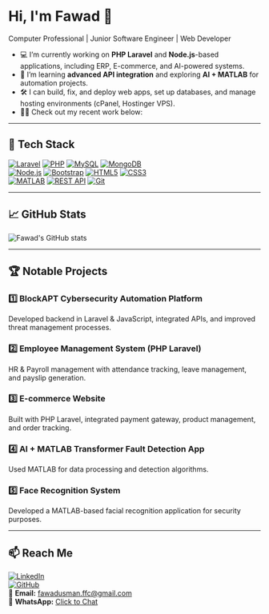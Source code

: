 # Hi, I'm Fawad 👋
Computer Professional | Junior Software Engineer | Web Developer

- 💻 I’m currently working on **PHP Laravel** and **Node.js**-based applications, including ERP, E-commerce, and AI-powered systems.
- 🌱 I’m learning **advanced API integration** and exploring **AI + MATLAB** for automation projects.
- 🛠️ I can build, fix, and deploy web apps, set up databases, and manage hosting environments (cPanel, Hostinger VPS).
- 👨‍💻 Check out my recent work below:

---

## 🚀 Tech Stack
[![Laravel](https://img.shields.io/badge/-Laravel-red?style=flat-square&logo=laravel)](https://laravel.com/) 
[![PHP](https://img.shields.io/badge/-PHP-8892BF?style=flat-square&logo=php)](https://www.php.net/) 
[![MySQL](https://img.shields.io/badge/-MySQL-00758F?style=flat-square&logo=mysql)](https://www.mysql.com/) 
[![MongoDB](https://img.shields.io/badge/-MongoDB-47A248?style=flat-square&logo=mongodb)](https://www.mongodb.com/)  
[![Node.js](https://img.shields.io/badge/-Node.js-339933?style=flat-square&logo=node.js)](https://nodejs.org/) 
[![Bootstrap](https://img.shields.io/badge/-Bootstrap-7952B3?style=flat-square&logo=bootstrap)](https://getbootstrap.com/) 
[![HTML5](https://img.shields.io/badge/-HTML5-E34F26?style=flat-square&logo=html5)](https://developer.mozilla.org/en-US/docs/Web/Guide/HTML/HTML5) 
[![CSS3](https://img.shields.io/badge/-CSS3-1572B6?style=flat-square&logo=css3)](https://developer.mozilla.org/en-US/docs/Web/CSS)  
[![MATLAB](https://img.shields.io/badge/-MATLAB-FF8000?style=flat-square&logo=mathworks)](https://www.mathworks.com/) 
[![REST API](https://img.shields.io/badge/-REST%20API-009688?style=flat-square&logo=postman)](https://restfulapi.net/) 
[![Git](https://img.shields.io/badge/-Git-F05032?style=flat-square&logo=git)](https://git-scm.com/)

---

## 📈 GitHub Stats
![Fawad's GitHub stats](https://github-readme-stats.vercel.app/api?username=FawadChandio&show_icons=true&theme=radical)

---

## 🏆 Notable Projects
### 1️⃣ BlockAPT Cybersecurity Automation Platform
Developed backend in Laravel & JavaScript, integrated APIs, and improved threat management processes.

### 2️⃣ Employee Management System (PHP Laravel)
HR & Payroll management with attendance tracking, leave management, and payslip generation.

### 3️⃣ E-commerce Website
Built with PHP Laravel, integrated payment gateway, product management, and order tracking.

### 4️⃣ AI + MATLAB Transformer Fault Detection App
Used MATLAB for data processing and detection algorithms.

### 5️⃣ Face Recognition System
Developed a MATLAB-based facial recognition application for security purposes.

---

## 📫 Reach Me
[![LinkedIn](https://img.shields.io/badge/LinkedIn-0077B5?style=flat-square&logo=linkedin)](https://linkedin.com/in/fawad-usman-6b4a68174)  
[![GitHub](https://img.shields.io/badge/GitHub-181717?style=flat-square&logo=github)](https://github.com/FawadChandio)  
📧 **Email:** [fawadusman.ffc@gmail.com](mailto:fawadusman.ffc@gmail.com)  
📱 **WhatsApp:** [Click to Chat](https://wa.me/923047047271)
